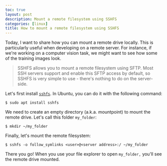 ```yaml
---
toc: true
layout: post
description: Mount a remote filesystem using SSHFS
categories: [linux]
title: How to mount a remote filesystem using SSHFS
---
```


Today, I want to share how you can mount a remote drive locally. This is particularly useful when developing on a remote server. For instance, if we're working on a computer vision task, we might want to see how some of the training images look.

> SSHFS allows you to mount a remote filesystem using SFTP. Most SSH servers support and enable this SFTP access by default, so SSHFS is very simple to use - there's nothing to do on the server-side.

Let's first install [`sshfs`](https://github.com/libfuse/sshfs). In Ubuntu, you can do it with the following command:

```
$ sudo apt install sshfs
```

We need to create an empty directory (a.k.a. mountpoint) to mount the remote drive. Let's call this folder `my_folder`:

```
$ mkdir ~/my_folder
```

Finally, let's mount the remote filesystem:

```
$ sshfs -o follow_symlinks <user>@<server address>:/ ~/my_folder
```

There you go! When you use your file explorer to open `my_folder,` you'll see the remote drive mounted.

